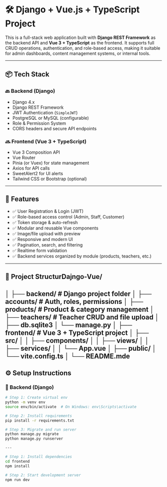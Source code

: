 # 🛠️ Django + Vue.js + TypeScript Project

This is a full-stack web application built with **Django REST Framework** as the backend API and **Vue 3 + TypeScript** as the frontend. It supports full CRUD operations, authentication, and role-based access, making it suitable for admin dashboards, content management systems, or internal tools.

---

## 📦 Tech Stack

### 🔙 Backend (Django)
- Django 4.x
- Django REST Framework
- JWT Authentication (`SimpleJWT`)
- PostgreSQL or MySQL (configurable)
- Role & Permission System
- CORS headers and secure API endpoints

### 🔜 Frontend (Vue 3 + TypeScript)
- Vue 3 Composition API
- Vue Router
- Pinia (or Vuex) for state management
- Axios for API calls
- SweetAlert2 for UI alerts
- Tailwind CSS or Bootstrap (optional)

---

## 🚀 Features

- ✅ User Registration & Login (JWT)
- ✅ Role-based access control (Admin, Staff, Customer)
- ✅ Token storage & auto-refresh
- ✅ Modular and reusable Vue components
- ✅ Image/file upload with preview
- ✅ Responsive and modern UI
- ✅ Pagination, search, and filtering
- ✅ Realtime form validation
- ✅ Backend services organized by module (products, teachers, etc.)

---

## 🧾 Project StructurDajngo-Vue/
│
├── backend/ # Django project folder
│ ├── accounts/ # Auth, roles, permissions
│ ├── products/ # Product & category management
│ ├── teachers/ # Teacher CRUD and file upload
│ ├── db.sqlite3
│ └── manage.py
│
├── frontend/ # Vue 3 + TypeScript project
│ ├── src/
│ │ ├── components/
│ │ ├── views/
│ │ ├── services/
│ │ └── App.vue
│ ├── public/
│ └── vite.config.ts
│
└── README.mde
---


## ⚙️ Setup Instructions

### 🔧 Backend (Django)

```bash
# Step 1: Create virtual env
python -m venv env
source env/bin/activate  # On Windows: env\Scripts\activate

# Step 2: Install requirements
pip install -r requirements.txt

# Step 3: Migrate and run server
python manage.py migrate
python manage.py runserver

---

# Step 1: Install dependencies
cd frontend
npm install

# Step 2: Start development server
npm run dev
